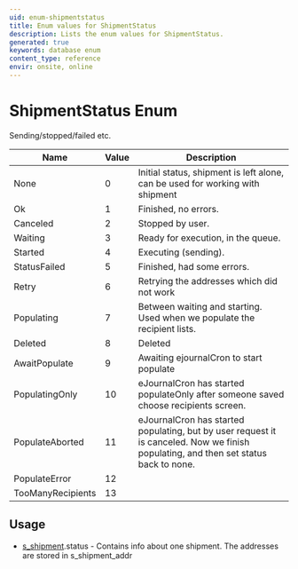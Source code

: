 ```yaml
---
uid: enum-shipmentstatus
title: Enum values for ShipmentStatus
description: Lists the enum values for ShipmentStatus.
generated: true
keywords: database enum
content_type: reference
envir: onsite, online
---
```


# ShipmentStatus Enum

Sending/stopped/failed etc.

| Name | Value | Description |
|------|-------|-------------|
|None|0|Initial status, shipment is left alone, can be used for working with shipment|
|Ok|1|Finished, no errors.|
|Canceled|2|Stopped by user.|
|Waiting|3|Ready for execution, in the queue.|
|Started|4|Executing (sending).|
|StatusFailed|5|Finished, had some errors.|
|Retry|6|Retrying the addresses which did not work|
|Populating|7|Between waiting and starting. Used when we populate the recipient lists.|
|Deleted|8|Deleted|
|AwaitPopulate|9|Awaiting ejournalCron to start populate|
|PopulatingOnly|10|eJournalCron has started populateOnly after someone saved choose recipients screen.|
|PopulateAborted|11|eJournalCron has started populating, but by user request it is canceled. Now we finish populating, and then set status back to none.|
|PopulateError|12||
|TooManyRecipients|13||

## Usage

* [s_shipment](../s-shipment.md).status - Contains info about one shipment. The addresses are stored in s_shipment_addr

